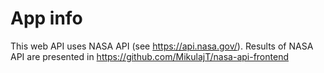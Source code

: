 # App info
This web API uses NASA API (see https://api.nasa.gov/). Results of NASA API are presented in https://github.com/MikulajT/nasa-api-frontend
